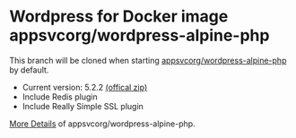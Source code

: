 # Wordpress for Docker image appsvcorg/wordpress-alpine-php

This branch will be cloned when starting [appsvcorg/wordpress-alpine-php](https://hub.docker.com/r/appsvcorg/wordpress-alpine-php/) by default.

- Current version: 5.2.2 [(offical zip)](https://wordpress.org/wordpress-5.2.zip)
- Include Redis plugin
- Include Really Simple SSL plugin

[More Details](https://hub.docker.com/r/appsvcorg/wordpress-alpine-php/) of appsvcorg/wordpress-alpine-php.
